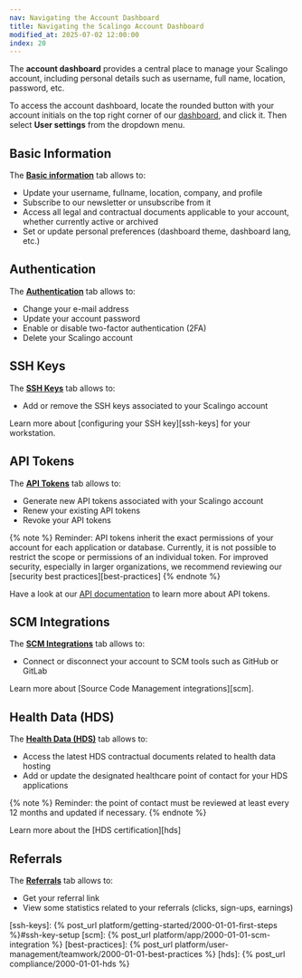 ```yaml
---
nav: Navigating the Account Dashboard
title: Navigating the Scalingo Account Dashboard
modified_at: 2025-07-02 12:00:00
index: 20
---
```



The **account dashboard** provides a central place to manage your Scalingo
account, including personal details such as username, full name, location,
password, etc.

To access the account dashboard, locate the rounded button with your account
initials on the top right corner of our [dashboard][dashboard-account], and
click it. Then select **User settings** from the dropdown menu.


## Basic Information

The [**Basic information**][dashboard-account] tab allows to:

- Update your username, fullname, location, company, and profile
- Subscribe to our newsletter or unsubscribe from it
- Access all legal and contractual documents applicable to your account,
  whether currently active or archived
- Set or update personal preferences (dashboard theme, dashboard lang, etc.)


## Authentication

The [**Authentication**][account-authentication] tab allows to:

- Change your e-mail address
- Update your account password
- Enable or disable two-factor authentication (2FA)
- Delete your Scalingo account


## SSH Keys

The [**SSH Keys**][account-keys] tab allows to:

- Add or remove the SSH keys associated to your Scalingo account

Learn more about [configuring your SSH key][ssh-keys] for your workstation.


## API Tokens

The [**API Tokens**][account-tokens] tab allows to:

- Generate new API tokens associated with your Scalingo account
- Renew your existing API tokens
- Revoke your API tokens

{% note %}
Reminder: API tokens inherit the exact permissions of your account for each
application or database. Currently, it is not possible to restrict the scope or
permissions of an individual token. For improved security, especially in larger
organizations, we recommend reviewing our [security best
practices][best-practices]
{% endnote %}

Have a look at our [API documentation][api] to learn more about API tokens.


## SCM Integrations

The [**SCM Integrations**][account-integrations] tab allows to:

- Connect or disconnect your account to SCM tools such as GitHub or GitLab

Learn more about [Source Code Management integrations][scm].


## Health Data (HDS)

The [**Health Data (HDS)**][account-hds] tab allows to:

- Access the latest HDS contractual documents related to health data hosting
- Add or update the designated healthcare point of contact for your
  HDS applications

{% note %}
Reminder: the point of contact must be reviewed at least every 12 months and
updated if necessary.
{% endnote %}

Learn more about the [HDS certification][hds]


## Referrals

The [**Referrals**][account-referrals] tab allows to:

- Get your referral link
- View some statistics related to your referrals (clicks, sign-ups, earnings)


[api]: https://developers.scalingo.com
[dashboard-account]: https://dashboard.scalingo.com/account
[account-authentication]: https://dashboard.scalingo.com/account/authentication
[account-keys]: https://dashboard.scalingo.com/account/keys
[account-tokens]: https://dashboard.scalingo.com/account/tokens
[account-integrations]: https://dashboard.scalingo.com/account/integrations
[account-hds]: https://dashboard.scalingo.com/account/hds
[account-referrals]: https://dashboard.scalingo.com/account/referrals

[ssh-keys]: {% post_url platform/getting-started/2000-01-01-first-steps %}#ssh-key-setup
[scm]: {% post_url platform/app/2000-01-01-scm-integration %}
[best-practices]: {% post_url platform/user-management/teamwork/2000-01-01-best-practices %}
[hds]: {% post_url compliance/2000-01-01-hds %}
